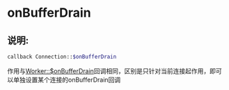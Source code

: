 # onBufferDrain
## 说明:
```php
callback Connection::$onBufferDrain
```

作用与[Worker::$onBufferDrain](http://doc.workerman.net/315151)回调相同，区别是只针对当前连接起作用，即可以单独设置某个连接的onBufferDrain回调
